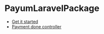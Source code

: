 # PayumLaravelPackage

* [Get it started](get-it-started.md)
* [Payment done controller](payment_done_controller.md)
